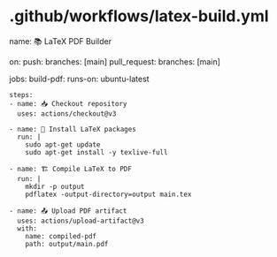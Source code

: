 # .github/workflows/latex-build.yml
name: 📚 LaTeX PDF Builder

on:
  push:
    branches: [main]
  pull_request:
    branches: [main]

jobs:
  build-pdf:
    runs-on: ubuntu-latest

    steps:
    - name: 📥 Checkout repository
      uses: actions/checkout@v3

    - name: 🧰 Install LaTeX packages
      run: |
        sudo apt-get update
        sudo apt-get install -y texlive-full

    - name: 🏗 Compile LaTeX to PDF
      run: |
        mkdir -p output
        pdflatex -output-directory=output main.tex

    - name: 📤 Upload PDF artifact
      uses: actions/upload-artifact@v3
      with:
        name: compiled-pdf
        path: output/main.pdf
